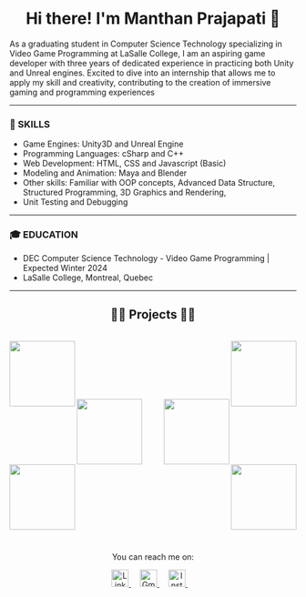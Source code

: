 <h1 align="center">Hi there! I'm Manthan Prajapati 👋</h1>


As a graduating student in Computer Science Technology specializing in Video Game Programming at LaSalle College, I am
an aspiring game developer with three years of dedicated experience in practicing both Unity and Unreal engines. Excited
to dive into an internship that allows me to apply my skill and creativity, contributing to the creation of immersive gaming and
programming experiences

<hr>

### 🚀 SKILLS

- Game Engines: Unity3D and Unreal Engine
- Programming Languages: cSharp and C++
- Web Development: HTML, CSS and Javascript (Basic)
- Modeling and Animation: Maya and Blender
- Other skills: Familiar with OOP concepts, Advanced Data Structure, Structured Programming, 3D Graphics and Rendering,
- Unit Testing and Debugging

<hr>

### 🎓 EDUCATION

- DEC Computer Science Technology - Video Game Programming     |     Expected Winter 2024           
- LaSalle College, Montreal, Quebec  

<hr>

<h2 align="center">👨‍💻 Projects 👨‍💻</h2>
<br>
<div width="100%" align="center">
  <a align="left" href="https://github.com/Manthan8567/Zombie-Survival-Game" title="Zombie Survival Game">
    <img align="left" height="115" src="https://github-readme-stats.vercel.app/api/pin/?username=Manthan8567&repo=Zombie-Survival-Game&theme=react&border_color=61dafb&border_radius=11">
</a>
  <a align="left" href="https://github.com/Manthan8567/IMI-Run" title="IMI Run">
    <img align="right" height="115" src="https://github-readme-stats.vercel.app/api/pin/?username=Manthan8567&repo=IMI-Run&theme=react&border_color=61dafb&border_radius=10">
  </a>
</div>
<br/><br/><br/><br/><br/><br/>
<div width="100%" align="center">
  <a align="left" href="https://github.com/Manthan8567/INCOKO_" title="Cosmic Ranger">
    <img align="left" height="115" src="https://github-readme-stats.vercel.app/api/pin/?username=Manthan8567&repo=INCOKO_&theme=react&border_color=61dafb&border_radius=10">
  </a>
  <a align="right" href="https://github.com/Manthan8567/Cinema-Ticket-Booking-System" title="Cinema Ticket Booking System">
    <img align="right" height="115" src="https://github-readme-stats.vercel.app/api/pin/?username=Manthan8567&repo=Cinema-Ticket-Booking-System&theme=react&border_color=61dafb&border_radius=10">
  </a>
</div>
<br/><br/><br/><br/><br/><br/>
<div width="100%" align="center">
  <a align="left" href="https://github.com/Manthan8567/Student-Record-Management-System" title="Student Record Management System">
    <img align="left" height="115" src="https://github-readme-stats.vercel.app/api/pin/?username=Manthan8567&repo=Student-Record-Management-System&theme=react&border_color=61dafb&border_radius=10">
  </a>
  <a align="right" href="https://github.com/Manthan8567/Scientific-Calculator-Windows-Application" title="Scientific Calculator">
    <img align="right" height="115" src="https://github-readme-stats.vercel.app/api/pin/?username=Manthan8567&repo=Scientific-Calculator-Windows-Application&theme=react&border_color=61dafb&border_radius=10">
  </a>
</div>
<br/><br/><br/><br/><br/><br/><br/><br/><br/>


<p align="center">
  You can reach me on:
</p>

<p align="center">
  <a href="www.linkedin.com/in/manthan8567">
    <img src="https://raw.githubusercontent.com/rahuldkjain/github-profile-readme-generator/master/src/images/icons/Social/linked-in-alt.svg" alt="LinkedIn" height="30" />
</a>&nbsp;&nbsp;&nbsp;
  <a href="mailto:manthan7393@gmail.com">
    <img src="https://upload.wikimedia.org/wikipedia/commons/thumb/7/7e/Gmail_icon_%282020%29.svg/1200px-Gmail_icon_%282020%29.svg.png" alt="Gmail" height="30" />
</a>&nbsp;&nbsp;&nbsp;
  <a href="https://instagram.com/Manthan.78">
    <img src="https://raw.githubusercontent.com/rahuldkjain/github-profile-readme-generator/master/src/images/icons/Social/instagram.svg" alt="Instagram" height="30" />
  </a>&nbsp;&nbsp;&nbsp;
</p>

